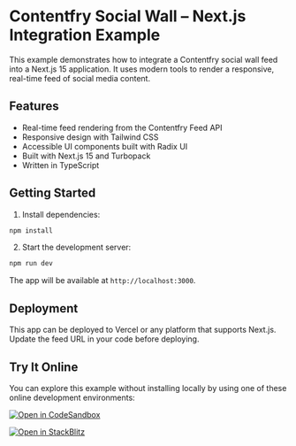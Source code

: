 # Contentfry Social Wall – Next.js Integration Example

This example demonstrates how to integrate a Contentfry social wall feed into a Next.js 15 application. It uses modern tools to render a responsive, real-time feed of social media content.

## Features

- Real-time feed rendering from the Contentfry Feed API
- Responsive design with Tailwind CSS
- Accessible UI components built with Radix UI
- Built with Next.js 15 and Turbopack
- Written in TypeScript

## Getting Started

1. Install dependencies:

```bash
npm install
```

2. Start the development server:

```bash
npm run dev
```

The app will be available at `http://localhost:3000`.


## Deployment

This app can be deployed to Vercel or any platform that supports Next.js. Update the feed URL in your code before deploying.


## Try It Online

You can explore this example without installing locally by using one of these online development environments:

[![Open in CodeSandbox](https://codesandbox.io/static/img/play-codesandbox.svg)](https://codesandbox.io/embed/github/contentfry/contentfry-starter/tree/main/apps/next-social-wall?view=preview&theme=dark&codemirror=1)

[![Open in StackBlitz](https://developer.stackblitz.com/img/open_in_stackblitz.svg)](https://stackblitz.com/github/contentfry/contentfry-starter/tree/main/apps/next-social-wall)